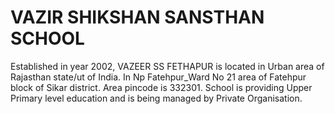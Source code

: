 # VAZIR SHIKSHAN SANSTHAN SCHOOL
Established in year 2002, VAZEER SS FETHAPUR is located in Urban area of Rajasthan state/ut of India. In Np Fatehpur_Ward No 21 area of Fatehpur block of Sikar district. Area pincode is 332301. School is providing Upper Primary level education and is being managed by Private Organisation.
